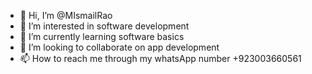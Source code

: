 - 👋 Hi, I’m @MIsmailRao
- 👀 I’m interested in software development
- 🌱 I’m currently learning software basics
- 💞️ I’m looking to collaborate on app development
- 📫 How to reach me through my whatsApp number +923003660561

<!---
MIsmailRao/MIsmailRao is a ✨ special ✨ repository because its `README.md` (this file) appears on your GitHub profile.
You can click the Preview link to take a look at your changes.
--->
